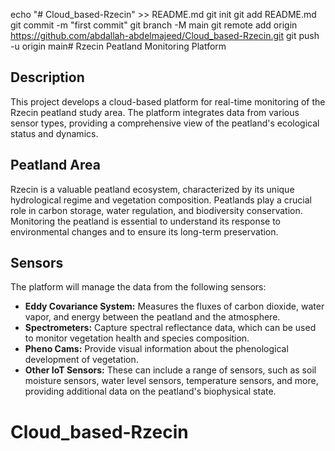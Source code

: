 echo "# Cloud_based-Rzecin" >> README.md
git init
git add README.md
git commit -m "first commit"
git branch -M main
git remote add origin https://github.com/abdallah-abdelmajeed/Cloud_based-Rzecin.git
git push -u origin main# Rzecin Peatland Monitoring Platform

## Description

This project develops a cloud-based platform for real-time monitoring of the Rzecin peatland study area. The platform integrates data from various sensor types, providing a comprehensive view of the peatland's ecological status and dynamics.

## Peatland Area

Rzecin is a valuable peatland ecosystem, characterized by its unique hydrological regime and vegetation composition. Peatlands play a crucial role in carbon storage, water regulation, and biodiversity conservation. Monitoring the peatland is essential to understand its response to environmental changes and to ensure its long-term preservation.

## Sensors

The platform will manage the data from the following sensors:

*   **Eddy Covariance System:** Measures the fluxes of carbon dioxide, water vapor, and energy between the peatland and the atmosphere.
*   **Spectrometers:** Capture spectral reflectance data, which can be used to monitor vegetation health and species composition.
*   **Pheno Cams:** Provide visual information about the phenological development of vegetation.
*   **Other IoT Sensors:** These can include a range of sensors, such as soil moisture sensors, water level sensors, temperature sensors, and more, providing additional data on the peatland's biophysical state.

# Cloud_based-Rzecin

